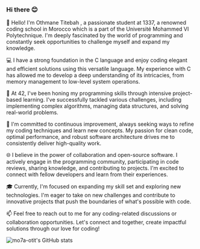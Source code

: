 ### Hi there 😊


👋 Hello! I'm Othmane Titebah , a passionate student at 1337, a renowned coding school in Morocco which is a part of the Université Mohammed VI Polytechnique. I'm deeply fascinated by the world of programming and constantly seek opportunities to challenge myself and expand my knowledge.

💻 I have a strong foundation in the C language and enjoy coding elegant and efficient solutions using this versatile language. My experience with C has allowed me to develop a deep understanding of its intricacies, from memory management to low-level system operations.

🎯 At 42, I've been honing my programming skills through intensive project-based learning. I've successfully tackled various challenges, including implementing complex algorithms, managing data structures, and solving real-world problems.

🌟 I'm committed to continuous improvement, always seeking ways to refine my coding techniques and learn new concepts. My passion for clean code, optimal performance, and robust software architecture drives me to consistently deliver high-quality work.

🌐 I believe in the power of collaboration and open-source software. I actively engage in the programming community, participating in code reviews, sharing knowledge, and contributing to projects. I'm excited to connect with fellow developers and learn from their experiences.

🎓 Currently, I'm focused on expanding my skill set and exploring new technologies. I'm eager to take on new challenges and contribute to innovative projects that push the boundaries of what's possible with code.

📫 Feel free to reach out to me for any coding-related discussions or collaboration opportunities. Let's connect and together, create impactful solutions through our love for coding!

![mo7a-otit's GitHub stats](https://github-readme-stats.vercel.app/api?username=mo7a-otit&show_icons=true&theme=radical)

<!--
**mo7a-otit/mo7a-otit** is a ✨ _special_ ✨ repository because its `README.md` (this file) appears on your GitHub profile.

Here are some ideas to get you started:

- 🔭 I’m currently working on ...
- 🌱 I’m currently learning ...
- 👯 I’m looking to collaborate on ...
- 🤔 I’m looking for help with ...
- 💬 Ask me about ...
- 📫 How to reach me: ...
- 😄 Pronouns: ...
- ⚡ Fun fact: ...
-->

